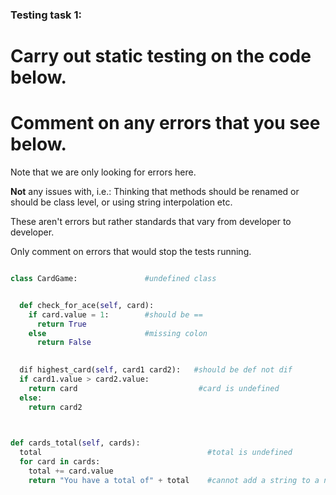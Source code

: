 ### Testing task 1:

# Carry out static testing on the code below.
# Comment on any errors that you see below.

Note that we are only looking for errors here.

**Not** any issues with, i.e.: 
Thinking that methods should be renamed or should be class level, or using string interpolation etc. 

These aren't errors but rather standards that vary from developer to developer. 

Only comment on errors that would stop the tests running.

```python

class CardGame:               #undefined class


  def check_for_ace(self, card):
    if card.value = 1:        #should be ==
      return True
    else                      #missing colon
      return False
   

  dif highest_card(self, card1 card2):   #should be def not dif
  if card1.value > card2.value:          
    return card                           #card is undefined
  else:
    return card2
  


def cards_total(self, cards):
  total                                     #total is undefined
  for card in cards:
    total += card.value
    return "You have a total of" + total    #cannot add a string to a non string variable
  
```
